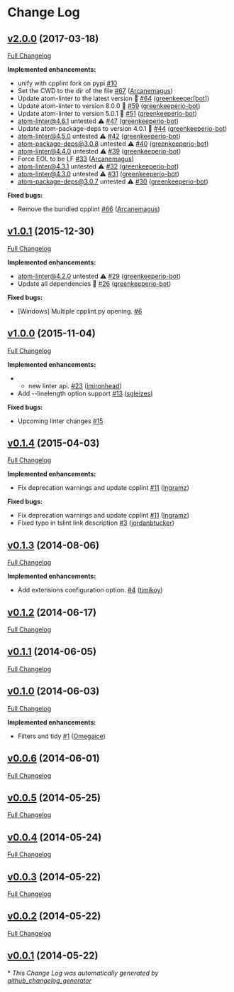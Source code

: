 # Change Log

## [v2.0.0](https://github.com/AtomLinter/linter-cpplint/tree/v2.0.0) (2017-03-18)
[Full Changelog](https://github.com/AtomLinter/linter-cpplint/compare/v1.0.1...v2.0.0)

**Implemented enhancements:**

- unify with cpplint fork on pypi [\#10](https://github.com/AtomLinter/linter-cpplint/issues/10)
- Set the CWD to the dir of the file [\#67](https://github.com/AtomLinter/linter-cpplint/pull/67) ([Arcanemagus](https://github.com/Arcanemagus))
- Update atom-linter to the latest version 🚀 [\#64](https://github.com/AtomLinter/linter-cpplint/pull/64) ([greenkeeper[bot]](https://github.com/integration/greenkeeper))
- Update atom-linter to version 8.0.0 🚀 [\#59](https://github.com/AtomLinter/linter-cpplint/pull/59) ([greenkeeperio-bot](https://github.com/greenkeeperio-bot))
- Update atom-linter to version 5.0.1 🚀 [\#51](https://github.com/AtomLinter/linter-cpplint/pull/51) ([greenkeeperio-bot](https://github.com/greenkeeperio-bot))
- atom-linter@4.6.1 untested ⚠️ [\#47](https://github.com/AtomLinter/linter-cpplint/pull/47) ([greenkeeperio-bot](https://github.com/greenkeeperio-bot))
- Update atom-package-deps to version 4.0.1 🚀 [\#44](https://github.com/AtomLinter/linter-cpplint/pull/44) ([greenkeeperio-bot](https://github.com/greenkeeperio-bot))
- atom-linter@4.5.0 untested ⚠️ [\#42](https://github.com/AtomLinter/linter-cpplint/pull/42) ([greenkeeperio-bot](https://github.com/greenkeeperio-bot))
- atom-package-deps@3.0.8 untested ⚠️ [\#40](https://github.com/AtomLinter/linter-cpplint/pull/40) ([greenkeeperio-bot](https://github.com/greenkeeperio-bot))
- atom-linter@4.4.0 untested ⚠️ [\#39](https://github.com/AtomLinter/linter-cpplint/pull/39) ([greenkeeperio-bot](https://github.com/greenkeeperio-bot))
- Force EOL to be LF [\#33](https://github.com/AtomLinter/linter-cpplint/pull/33) ([Arcanemagus](https://github.com/Arcanemagus))
- atom-linter@4.3.1 untested ⚠️ [\#32](https://github.com/AtomLinter/linter-cpplint/pull/32) ([greenkeeperio-bot](https://github.com/greenkeeperio-bot))
- atom-linter@4.3.0 untested ⚠️ [\#31](https://github.com/AtomLinter/linter-cpplint/pull/31) ([greenkeeperio-bot](https://github.com/greenkeeperio-bot))
- atom-package-deps@3.0.7 untested ⚠️ [\#30](https://github.com/AtomLinter/linter-cpplint/pull/30) ([greenkeeperio-bot](https://github.com/greenkeeperio-bot))

**Fixed bugs:**

- Remove the bundled cpplint [\#66](https://github.com/AtomLinter/linter-cpplint/pull/66) ([Arcanemagus](https://github.com/Arcanemagus))

## [v1.0.1](https://github.com/AtomLinter/linter-cpplint/tree/v1.0.1) (2015-12-30)
[Full Changelog](https://github.com/AtomLinter/linter-cpplint/compare/v1.0.0...v1.0.1)

**Implemented enhancements:**

- atom-linter@4.2.0 untested ⚠️ [\#29](https://github.com/AtomLinter/linter-cpplint/pull/29) ([greenkeeperio-bot](https://github.com/greenkeeperio-bot))
- Update all dependencies 🌴 [\#26](https://github.com/AtomLinter/linter-cpplint/pull/26) ([greenkeeperio-bot](https://github.com/greenkeeperio-bot))

**Fixed bugs:**

- \[Windows\] Multiple cpplint.py opening. [\#6](https://github.com/AtomLinter/linter-cpplint/issues/6)

## [v1.0.0](https://github.com/AtomLinter/linter-cpplint/tree/v1.0.0) (2015-11-04)
[Full Changelog](https://github.com/AtomLinter/linter-cpplint/compare/v0.1.4...v1.0.0)

**Implemented enhancements:**

- - new linter api. [\#23](https://github.com/AtomLinter/linter-cpplint/pull/23) ([imironhead](https://github.com/imironhead))
- Add --linelength option support [\#13](https://github.com/AtomLinter/linter-cpplint/pull/13) ([sgleizes](https://github.com/sgleizes))

**Fixed bugs:**

- Upcoming linter changes [\#15](https://github.com/AtomLinter/linter-cpplint/issues/15)

## [v0.1.4](https://github.com/AtomLinter/linter-cpplint/tree/v0.1.4) (2015-04-03)
[Full Changelog](https://github.com/AtomLinter/linter-cpplint/compare/v0.1.3...v0.1.4)

**Implemented enhancements:**

- Fix deprecation warnings and update cpplint [\#11](https://github.com/AtomLinter/linter-cpplint/pull/11) ([Ingramz](https://github.com/Ingramz))

**Fixed bugs:**

- Fix deprecation warnings and update cpplint [\#11](https://github.com/AtomLinter/linter-cpplint/pull/11) ([Ingramz](https://github.com/Ingramz))
- Fixed typo in tslint link description [\#3](https://github.com/AtomLinter/linter-cpplint/pull/3) ([jordanbtucker](https://github.com/jordanbtucker))

## [v0.1.3](https://github.com/AtomLinter/linter-cpplint/tree/v0.1.3) (2014-08-06)
[Full Changelog](https://github.com/AtomLinter/linter-cpplint/compare/v0.1.2...v0.1.3)

**Implemented enhancements:**

- Add extensions configuration option. [\#4](https://github.com/AtomLinter/linter-cpplint/pull/4) ([timikoy](https://github.com/timikoy))

## [v0.1.2](https://github.com/AtomLinter/linter-cpplint/tree/v0.1.2) (2014-06-17)
[Full Changelog](https://github.com/AtomLinter/linter-cpplint/compare/v0.1.1...v0.1.2)

## [v0.1.1](https://github.com/AtomLinter/linter-cpplint/tree/v0.1.1) (2014-06-05)
[Full Changelog](https://github.com/AtomLinter/linter-cpplint/compare/v0.1.0...v0.1.1)

## [v0.1.0](https://github.com/AtomLinter/linter-cpplint/tree/v0.1.0) (2014-06-03)
[Full Changelog](https://github.com/AtomLinter/linter-cpplint/compare/v0.0.6...v0.1.0)

**Implemented enhancements:**

- Filters and tidy [\#1](https://github.com/AtomLinter/linter-cpplint/pull/1) ([Omegaice](https://github.com/Omegaice))

## [v0.0.6](https://github.com/AtomLinter/linter-cpplint/tree/v0.0.6) (2014-06-01)
[Full Changelog](https://github.com/AtomLinter/linter-cpplint/compare/v0.0.5...v0.0.6)

## [v0.0.5](https://github.com/AtomLinter/linter-cpplint/tree/v0.0.5) (2014-05-25)
[Full Changelog](https://github.com/AtomLinter/linter-cpplint/compare/v0.0.4...v0.0.5)

## [v0.0.4](https://github.com/AtomLinter/linter-cpplint/tree/v0.0.4) (2014-05-24)
[Full Changelog](https://github.com/AtomLinter/linter-cpplint/compare/v0.0.3...v0.0.4)

## [v0.0.3](https://github.com/AtomLinter/linter-cpplint/tree/v0.0.3) (2014-05-22)
[Full Changelog](https://github.com/AtomLinter/linter-cpplint/compare/v0.0.2...v0.0.3)

## [v0.0.2](https://github.com/AtomLinter/linter-cpplint/tree/v0.0.2) (2014-05-22)
[Full Changelog](https://github.com/AtomLinter/linter-cpplint/compare/v0.0.1...v0.0.2)

## [v0.0.1](https://github.com/AtomLinter/linter-cpplint/tree/v0.0.1) (2014-05-22)


\* *This Change Log was automatically generated by [github_changelog_generator](https://github.com/skywinder/Github-Changelog-Generator)*
